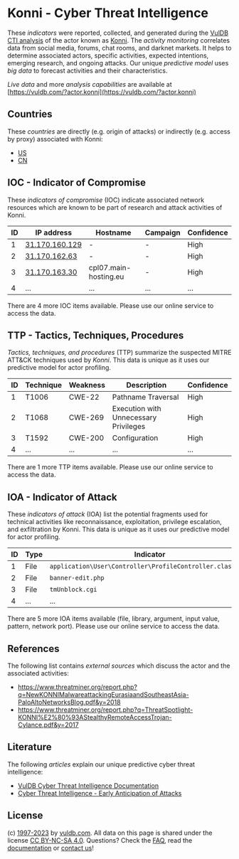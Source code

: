 # Konni - Cyber Threat Intelligence

These _indicators_ were reported, collected, and generated during the [VulDB CTI analysis](https://vuldb.com/?kb.cti) of the actor known as [Konni](https://vuldb.com/?actor.konni). The _activity monitoring_ correlates data from social media, forums, chat rooms, and darknet markets. It helps to determine associated actors, specific activities, expected intentions, emerging research, and ongoing attacks. Our unique _predictive model_ uses _big data_ to forecast activities and their characteristics.

_Live data_ and more _analysis capabilities_ are available at [https://vuldb.com/?actor.konni](https://vuldb.com/?actor.konni)

## Countries

These _countries_ are directly (e.g. origin of attacks) or indirectly (e.g. access by proxy) associated with Konni:

* [US](https://vuldb.com/?country.us)
* [CN](https://vuldb.com/?country.cn)

## IOC - Indicator of Compromise

These _indicators of compromise_ (IOC) indicate associated network resources which are known to be part of research and attack activities of Konni.

ID | IP address | Hostname | Campaign | Confidence
-- | ---------- | -------- | -------- | ----------
1 | [31.170.160.129](https://vuldb.com/?ip.31.170.160.129) | - | - | High
2 | [31.170.162.63](https://vuldb.com/?ip.31.170.162.63) | - | - | High
3 | [31.170.163.30](https://vuldb.com/?ip.31.170.163.30) | cpl07.main-hosting.eu | - | High
4 | ... | ... | ... | ...

There are 4 more IOC items available. Please use our online service to access the data.

## TTP - Tactics, Techniques, Procedures

_Tactics, techniques, and procedures_ (TTP) summarize the suspected MITRE ATT&CK techniques used by _Konni_. This data is unique as it uses our predictive model for actor profiling.

ID | Technique | Weakness | Description | Confidence
-- | --------- | -------- | ----------- | ----------
1 | T1006 | CWE-22 | Pathname Traversal | High
2 | T1068 | CWE-269 | Execution with Unnecessary Privileges | High
3 | T1592 | CWE-200 | Configuration | High
4 | ... | ... | ... | ...

There are 1 more TTP items available. Please use our online service to access the data.

## IOA - Indicator of Attack

These _indicators of attack_ (IOA) list the potential fragments used for technical activities like reconnaissance, exploitation, privilege escalation, and exfiltration by Konni. This data is unique as it uses our predictive model for actor profiling.

ID | Type | Indicator | Confidence
-- | ---- | --------- | ----------
1 | File | `application\User\Controller\ProfileController.class.php` | High
2 | File | `banner-edit.php` | High
3 | File | `tmUnblock.cgi` | High
4 | ... | ... | ...

There are 5 more IOA items available (file, library, argument, input value, pattern, network port). Please use our online service to access the data.

## References

The following list contains _external sources_ which discuss the actor and the associated activities:

* https://www.threatminer.org/report.php?q=NewKONNIMalwareattackingEurasiaandSoutheastAsia-PaloAltoNetworksBlog.pdf&y=2018
* https://www.threatminer.org/report.php?q=ThreatSpotlight-KONNI%E2%80%93AStealthyRemoteAccessTrojan-Cylance.pdf&y=2017

## Literature

The following _articles_ explain our unique predictive cyber threat intelligence:

* [VulDB Cyber Threat Intelligence Documentation](https://vuldb.com/?kb.cti)
* [Cyber Threat Intelligence - Early Anticipation of Attacks](https://www.scip.ch/en/?labs.20201022)

## License

(c) [1997-2023](https://vuldb.com/?kb.changelog) by [vuldb.com](https://vuldb.com/?kb.about). All data on this page is shared under the license [CC BY-NC-SA 4.0](https://creativecommons.org/licenses/by-nc-sa/4.0/). Questions? Check the [FAQ](https://vuldb.com/?kb.faq), read the [documentation](https://vuldb.com/?kb) or [contact us](https://vuldb.com/?contact)!
